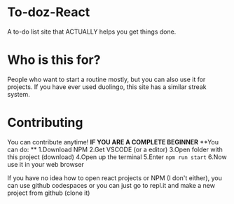 # To-doz-React
A to-do list site that ACTUALLY helps you get things done.
# Who is this for?
People who want to start a routine mostly, but you can also use it for projects.
If you have ever used duolingo, this site has a similar streak system.
# Contributing
You can contribute anytime!
**IF YOU ARE A COMPLETE BEGINNER**
**You can do: **
1.Download NPM
2.Get VSCODE (or a editor)
3.Open folder with this project (download)
4.Open up the terminal
5.Enter ``npm run start``
6.Now use it in your web browser

If you have no idea how to open react projects or NPM (I don't either), you can use github codespaces or you can just go to repl.it and make a new project from github (clone it)
